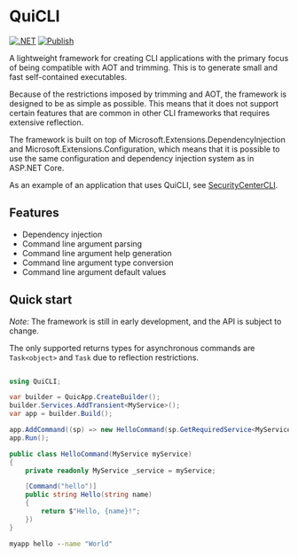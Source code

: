 # QuiCLI

[![.NET](https://github.com/FrodeHus/QuiCLI/actions/workflows/dotnet.yml/badge.svg)](https://github.com/FrodeHus/QuiCLI/actions/workflows/dotnet.yml)
[![Publish](https://github.com/FrodeHus/QuiCLI/actions/workflows/nuget.yml/badge.svg)](https://github.com/FrodeHus/QuiCLI/actions/workflows/nuget.yml)

A lightweight framework for creating CLI applications with the primary focus of being compatible with AOT and trimming. This is to generate small and fast self-contained executables.

Because of the restrictions imposed by trimming and AOT, the framework is designed to be as simple as possible. This means that it does not support certain features that are common in other CLI frameworks that requires extensive reflection.

The framework is built on top of Microsoft.Extensions.DependencyInjection and Microsoft.Extensions.Configuration, which means that it is possible to use the same configuration and dependency injection system as in ASP.NET Core.

As an example of an application that uses QuiCLI, see [SecurityCenterCLI](https://github.com/FrodeHus/SecurityCenterCLI).

## Features

- Dependency injection
- Command line argument parsing
- Command line argument help generation
- Command line argument type conversion
- Command line argument default values

## Quick start

_Note:_ The framework is still in early development, and the API is subject to change.

The only supported returns types for asynchronous commands are `Task<object>` and `Task` due to reflection restrictions.

```csharp

using QuiCLI;

var builder = QuicApp.CreateBuilder();
builder.Services.AddTransient<MyService>();
var app = builder.Build();

app.AddCommand((sp) => new HelloCommand(sp.GetRequiredService<MyService>()));
app.Run();
```

```csharp
public class HelloCommand(MyService myService)
{
	private readonly MyService _service = myService;

	[Command("hello")]
	public string Hello(string name)
	{
		return $"Hello, {name}!";
	})
}
```

```cmd
myapp hello --name "World"
```
